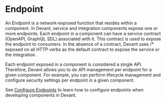 ﻿# Endpoint

An Endpoint is a network-exposed function that resides within a component. In Devant, service and integration components expose one or more endpoints. Each endpoint in a component can have a service contract (OpenAPI, GraphQL SDL) associated with it. This contract is used to expose the endpoint to consumers. In the absence of a contract, Devant uses /* exposed on all HTTP verbs as the default contract to expose the service or the integration.

Each endpoint exposed in a component is considered a single API. Therefore, Devant allows you to do API management per endpoint for a given component. For example, you can perform lifecycle management and configure security settings per endpoint in a given component.


See [Configure Endpoints](../develop-components/configure-endpoints.md) to learn how to configure endpoints when developing components in Devant. 